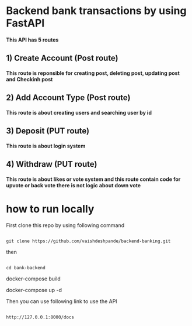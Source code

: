 # Backend bank transactions by using FastAPI

#### This API has 5 routes

## 1) Create Account (Post route)

#### This route is reponsible for creating post, deleting post, updating post and Checkinh post

## 2) Add Account Type (Post route)

#### This route is about creating users and searching user by id

## 3) Deposit (PUT route)

#### This route is about login system

## 4) Withdraw (PUT route)

#### This route is about likes or vote system and this route contain code for upvote or back vote there is not logic about down vote

# how to run locally

First clone this repo by using following command

```

git clone https://github.com/vaishdeshpande/backend-banking.git

```

then

```

cd bank-backend

```

docker-compose build

docker-compose up -d


Then you can use following link to use the API

```

http://127.0.0.1:8000/docs

```
